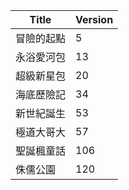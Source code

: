|Title|Version|
|----|----|
|冒險的起點|5|
|永浴愛河包|13|
|超級新星包|20|
|海底歷險記|34|
|新世紀誕生|53|
|極道大哥大|57|
|聖誕楓童話|106|
|侏儒公園|120|
